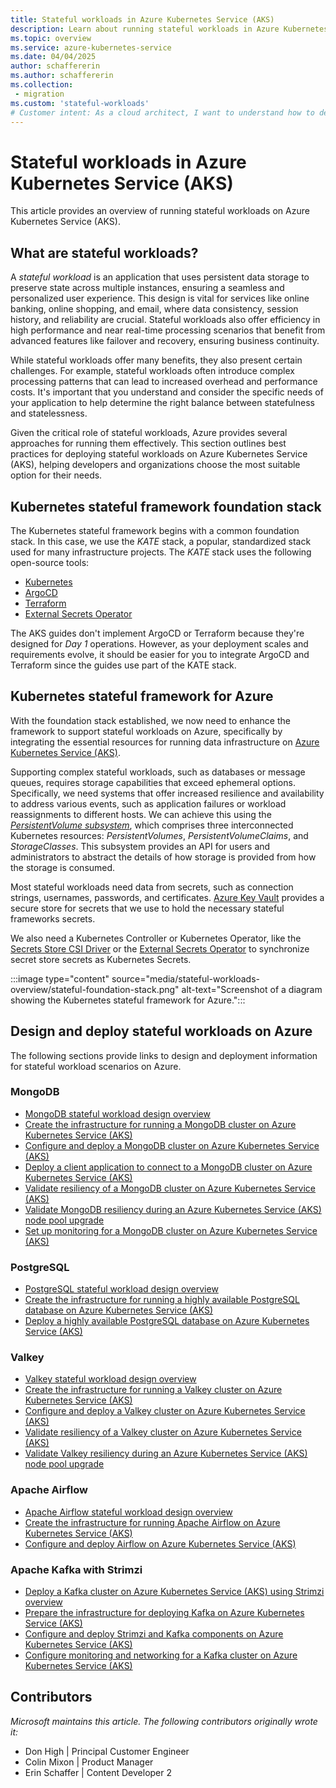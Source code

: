 ```yaml
---
title: Stateful workloads in Azure Kubernetes Service (AKS)
description: Learn about running stateful workloads in Azure Kubernetes Service (AKS).
ms.topic: overview
ms.service: azure-kubernetes-service
ms.date: 04/04/2025
author: schaffererin
ms.author: schaffererin
ms.collection: 
 - migration
ms.custom: 'stateful-workloads'
# Customer intent: As a cloud architect, I want to understand how to deploy stateful workloads on Azure Kubernetes Service, so that I can ensure data persistence and reliability for critical applications in a scalable environment.
---
```


# Stateful workloads in Azure Kubernetes Service (AKS)

This article provides an overview of running stateful workloads on Azure Kubernetes Service (AKS).

## What are stateful workloads?

A *stateful workload* is an application that uses persistent data storage to preserve state across multiple instances, ensuring a seamless and personalized user experience. This design is vital for services like online banking, online shopping, and email, where data consistency, session history, and reliability are crucial. Stateful workloads also offer efficiency in high performance and near real-time processing scenarios that benefit from advanced features like failover and recovery, ensuring business continuity.

While stateful workloads offer many benefits, they also present certain challenges. For example, stateful workloads often introduce complex processing patterns that can lead to increased overhead and performance costs. It's important that you understand and consider the specific needs of your application to help determine the right balance between statefulness and statelessness.

Given the critical role of stateful workloads, Azure provides several approaches for running them effectively. This section outlines best practices for deploying stateful workloads on Azure Kubernetes Service (AKS), helping developers and organizations choose the most suitable option for their needs.

## Kubernetes stateful framework foundation stack

The Kubernetes stateful framework begins with a common foundation stack. In this case, we use the *KATE* stack, a popular, standardized stack used for many infrastructure projects. The *KATE* stack uses the following open-source tools:

* [Kubernetes](https://kubernetes.io/)
* [ArgoCD](https://argoproj.github.io/cd)
* [Terraform](https://www.terraform.io/)
* [External Secrets Operator](https://external-secrets.io/latest/)

The AKS guides don't implement ArgoCD or Terraform because they're designed for *Day 1* operations. However, as your deployment scales and requirements evolve, it should be easier for you to integrate ArgoCD and Terraform since the guides use part of the KATE stack.

## Kubernetes stateful framework for Azure

With the foundation stack established, we now need to enhance the framework to support stateful workloads on Azure, specifically by integrating the essential resources for running data infrastructure on [Azure Kubernetes Service (AKS)](what-is-aks.md).

Supporting complex stateful workloads, such as databases or message queues, requires storage capabilities that exceed ephemeral options. Specifically, we need systems that offer increased resilience and availability to address various events, such as application failures or workload reassignments to different hosts. We can achieve this using the [*PersistentVolume subsystem*](https://kubernetes.io/docs/concepts/storage/persistent-volumes/), which comprises three interconnected Kubernetes resources: *PersistentVolumes*, *PersistentVolumeClaims*, and *StorageClasses*. This subsystem provides an API for users and administrators to abstract the details of how storage is provided from how the storage is consumed.

Most stateful workloads need data from secrets, such as connection strings, usernames, passwords, and certificates. [Azure Key Vault](/azure/key-vault/general/overview) provides a secure store for secrets that we use to hold the necessary stateful frameworks secrets.

We also need a Kubernetes Controller or Kubernetes Operator, like the [Secrets Store CSI Driver](https://github.com/kubernetes-sigs/secrets-store-csi-driver) or the [External Secrets Operator](https://external-secrets.io/latest/) to synchronize secret store secrets as Kubernetes Secrets.

:::image type="content" source="media/stateful-workloads-overview/stateful-foundation-stack.png" alt-text="Screenshot of a diagram showing the Kubernetes stateful framework for Azure.":::

## Design and deploy stateful workloads on Azure

The following sections provide links to design and deployment information for stateful workload scenarios on Azure.

### MongoDB

* [MongoDB stateful workload design overview](mongodb-overview.md)
* [Create the infrastructure for running a MongoDB cluster on Azure Kubernetes Service (AKS)](create-mongodb-infrastructure.md)
* [Configure and deploy a MongoDB cluster on Azure Kubernetes Service (AKS)](deploy-mongodb-cluster.md)
* [Deploy a client application to connect to a MongoDB cluster on Azure Kubernetes Service (AKS)](validate-mongodb-cluster.md)
* [Validate resiliency of a MongoDB cluster on Azure Kubernetes Service (AKS)](resiliency-mongodb-cluster.md)
* [Validate MongoDB resiliency during an Azure Kubernetes Service (AKS) node pool upgrade](upgrade-mongodb-cluster.md)
* [Set up monitoring for a MongoDB cluster on Azure Kubernetes Service (AKS)](monitor-aks-mongodb.md)

### PostgreSQL

* [PostgreSQL stateful workload design overview](postgresql-ha-overview.md)
* [Create the infrastructure for running a highly available PostgreSQL database on Azure Kubernetes Service (AKS)](create-postgresql-ha.md)
* [Deploy a highly available PostgreSQL database on Azure Kubernetes Service (AKS)](deploy-postgresql-ha.md)

### Valkey

* [Valkey stateful workload design overview](valkey-overview.md)
* [Create the infrastructure for running a Valkey cluster on Azure Kubernetes Service (AKS)](create-valkey-infrastructure.md)
* [Configure and deploy a Valkey cluster on Azure Kubernetes Service (AKS)](deploy-valkey-cluster.md)
* [Validate resiliency of a Valkey cluster on Azure Kubernetes Service (AKS)](validate-valkey-cluster.md)
* [Validate Valkey resiliency during an Azure Kubernetes Service (AKS) node pool upgrade](upgrade-valkey-aks-nodepool.md)

### Apache Airflow

* [Apache Airflow stateful workload design overview](airflow-overview.md)
* [Create the infrastructure for running Apache Airflow on Azure Kubernetes Service (AKS)](airflow-create-infrastructure.md)
* [Configure and deploy Airflow on Azure Kubernetes Service (AKS)](airflow-deploy.md)

### Apache Kafka with Strimzi

* [Deploy a Kafka cluster on Azure Kubernetes Service (AKS) using Strimzi overview](kafka-overview.md)
* [Prepare the infrastructure for deploying Kafka on Azure Kubernetes Service (AKS)](kafka-infrastructure.md)
* [Configure and deploy Strimzi and Kafka components on Azure Kubernetes Service (AKS)](kafka-deploy.md)
* [Configure monitoring and networking for a Kafka cluster on Azure Kubernetes Service (AKS)](kafka-configure.md)

## Contributors

*Microsoft maintains this article. The following contributors originally wrote it:*

* Don High | Principal Customer Engineer
* Colin Mixon | Product Manager
* Erin Schaffer | Content Developer 2
